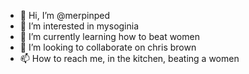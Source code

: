 - 👋 Hi, I’m @merpinped
- 👀 I’m interested in mysoginia
- 🌱 I’m currently learning how to beat women
- 💞️ I’m looking to collaborate on chris brown
- 📫 How to reach me, in the kitchen, beating a women

<!---
merpinped/merpinped is a ✨ special ✨ repository because its `README.md` (this file) appears on your GitHub profile.
You can click the Preview link to take a look at your changes.
--->
